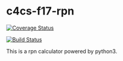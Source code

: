 # c4cs-f17-rpn
[![Coverage Status](https://coveralls.io/repos/github/qiaotianyu/c4cs-f17-rpn/badge.svg?branch=master)](https://coveralls.io/github/qiaotianyu/c4cs-f17-rpn?branch=master)

[![Build Status](https://travis-ci.org/qiaotianyu/c4cs-f17-rpn.svg?branch=master)](https://travis-ci.org/qiaotianyu/c4cs-f17-rpn)

This is a rpn calculator powered by python3.
